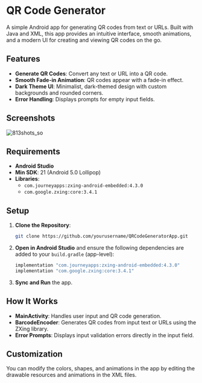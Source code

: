 # QR Code Generator

A simple Android app for generating QR codes from text or URLs. Built with Java and XML, this app provides an intuitive interface, smooth animations, and a modern UI for creating and viewing QR codes on the go.

## Features

- **Generate QR Codes**: Convert any text or URL into a QR code.
- **Smooth Fade-in Animation**: QR codes appear with a fade-in effect.
- **Dark Theme UI**: Minimalist, dark-themed design with custom backgrounds and rounded corners.
- **Error Handling**: Displays prompts for empty input fields.

## Screenshots

![813shots_so](https://github.com/user-attachments/assets/7933bd0c-051c-497b-86f6-639f20303553)


## Requirements

- **Android Studio**
- **Min SDK**: 21 (Android 5.0 Lollipop)
- **Libraries**:
  - `com.journeyapps:zxing-android-embedded:4.3.0`
  - `com.google.zxing:core:3.4.1`

## Setup

1. **Clone the Repository**:
   ```bash
   git clone https://github.com/yourusername/QRCodeGeneratorApp.git
   ```

2. **Open in Android Studio** and ensure the following dependencies are added to your `build.gradle` (app-level):
   ```gradle
   implementation "com.journeyapps:zxing-android-embedded:4.3.0"
   implementation "com.google.zxing:core:3.4.1"
   ```

3. **Sync and Run** the app.

## How It Works

- **MainActivity**: Handles user input and QR code generation.
- **BarcodeEncoder**: Generates QR codes from input text or URLs using the ZXing library.
- **Error Prompts**: Displays input validation errors directly in the input field.

## Customization

You can modify the colors, shapes, and animations in the app by editing the drawable resources and animations in the XML files.
